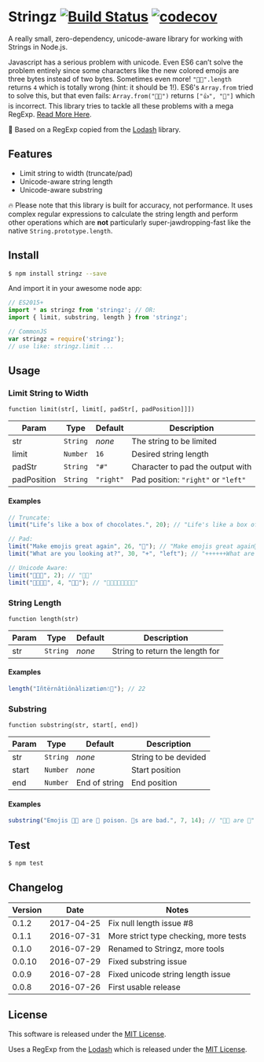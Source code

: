 # Stringz [![Build Status](https://travis-ci.org/sallar/stringz.svg?branch=master)](https://travis-ci.org/sallar/stringz) [![codecov](https://codecov.io/gh/sallar/stringz/branch/master/graph/badge.svg)](https://codecov.io/gh/sallar/stringz)

A really small, zero-dependency, unicode-aware library for working with Strings in Node.js.

Javascript has a serious problem with unicode. Even ES6 can’t solve the problem entirely since some characters like the
new colored emojis are three bytes instead of two bytes. Sometimes even more! `"👍🏽".length` returns `4` which is totally
wrong (hint: it should be 1!). ES6's `Array.from` tried to solve this, but that even fails: `Array.from("👍🏽")` returns
`["👍", "🏽"]` which is incorrect. This library tries to tackle all these problems with a mega RegExp.
[Read More Here](https://mathiasbynens.be/notes/javascript-unicode).

🎈 Based on a RegExp copied from the [Lodash](https://github.com/lodash/lodash) library.

## Features
- Limit string to width (truncate/pad)
- Unicode-aware string length
- Unicode-aware substring

🔥 Please note that this library is built for accuracy, not performance. It uses complex regular expressions to
calculate the string length and perform other operations which are **not** particularly super-jawdropping-fast like
the native `String.prototype.length`.

## Install
```bash
$ npm install stringz --save
```

And import it in your awesome node app:

```javascript
// ES2015+
import * as stringz from 'stringz'; // OR:
import { limit, substring, length } from 'stringz';

// CommonJS
var stringz = require('stringz');
// use like: stringz.limit ...
```

## Usage
### Limit String to Width
    function limit(str[, limit[, padStr[, padPosition]]])

| Param | Type | Default | Description |
|---|---|---|---|
| str | <code>String</code> | *none* | The string to be limited |
| limit | <code>Number</code> | <code>16</code> | Desired string length |
| padStr | <code>String</code> | <code>"#"</code> | Character to pad the output with | 
| padPosition | <code>String</code> | <code>"right"</code> | Pad position: <code>"right"</code> or <code>"left"</code>

#### Examples
```javascript
// Truncate:
limit("Life’s like a box of chocolates.", 20); // "Life's like a box of"

// Pad:
limit("Make emojis great again", 26, "💩"); // "Make emojis great again💩💩💩"
limit("What are you looking at?", 30, "+", "left"); // "++++++What are you looking at?"

// Unicode Aware:
limit("🤔🤔🤔", 2); // "🤔🤔"
limit("👍🏽👍🏽", 4, "👍🏽"); // "👍🏽👍🏽👍🏽👍🏽" 
```

### String Length
    function length(str)

| Param | Type | Default | Description |
|---|---|---|---|
| str | <code>String</code> | *none* | String to return the length for |

#### Examples
```javascript
length("Iñtërnâtiônàlizætiøn☃💩"); // 22
```

### Substring
    function substring(str, start[, end])

| Param | Type | Default | Description |
|---|---|---|---|
| str | <code>String</code> | *none* | String to be devided |
| start | <code>Number</code> | *none* | Start position |
| end | <code>Number</code> | End of string | End position |

#### Examples
```javascript
substring("Emojis 👍🏽 are 🍆 poison. 🌮s are bad.", 7, 14); // "👍🏽 are 🍆"
```

## Test
```bash
$ npm test
```

## Changelog

| Version | Date       | Notes |
|---------|------------|-------|
| 0.1.2   | 2017-04-25 | Fix null length issue #8 |
| 0.1.1   | 2016-07-31 | More strict type checking, more tests |
| 0.1.0   | 2016-07-29 | Renamed to Stringz, more tools |
| 0.0.10  | 2016-07-29 | Fixed substring issue |
| 0.0.9   | 2016-07-28 | Fixed unicode string length issue |
| 0.0.8   | 2016-07-26 | First usable release |

## License
This software is released under the [MIT License](http://sallar.mit-license.org/).

Uses a RegExp from the [Lodash](https://github.com/lodash/lodash) which is released under the
[MIT License](https://raw.githubusercontent.com/lodash/lodash/4.14.1/LICENSE).
